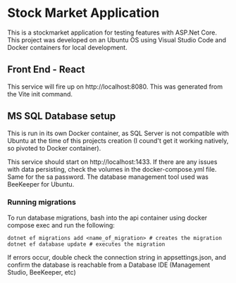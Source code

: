 # Stock Market Application
This is a stockmarket application for testing features with ASP.Net Core. This project was developed on an Ubuntu OS using Visual Studio Code and Docker containers for local development.

## Front End - React
This service will fire up on http://localhost:8080. This was generated from the Vite init command.

## MS SQL Database setup
This is run in its own Docker container, as SQL Server is not compatible with Ubuntu at the time of this projects creation (I cound't get it working natively, so pivoted to Docker container).

This service should start on http://localhost:1433. If there are any issues with data persisting, check the volumes in the docker-compose.yml file. Same for the sa password. The database management tool used was BeeKeeper for Ubuntu.

### Running migrations
To run database migrations, bash into the api container using docker compose exec and run the following:
```
dotnet ef migrations add <name_of_migration> # creates the migration
dotnet ef database update # executes the migration
```
If errors occur, double check the connection string in appsettings.json, and confirm the database is reachable from a Database IDE (Management Studio, BeeKeeper, etc)